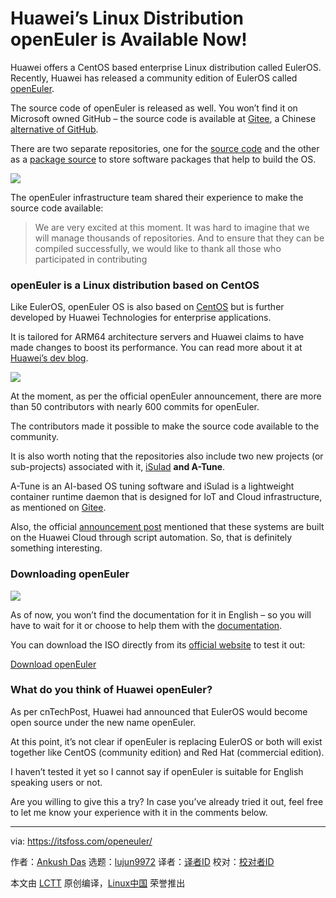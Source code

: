 [#]: collector: (lujun9972)
[#]: translator: (qianmingtian)
[#]: reviewer: ( )
[#]: publisher: ( )
[#]: url: ( )
[#]: subject: (Huawei’s Linux Distribution openEuler is Available Now!)
[#]: via: (https://itsfoss.com/openeuler/)
[#]: author: (Ankush Das https://itsfoss.com/author/ankush/)

Huawei’s Linux Distribution openEuler is Available Now!
======

Huawei offers a CentOS based enterprise Linux distribution called EulerOS. Recently, Huawei has released a community edition of EulerOS called [openEuler][1].

The source code of openEuler is released as well. You won’t find it on Microsoft owned GitHub – the source code is available at [Gitee][2], a Chinese [alternative of GitHub][3].

There are two separate repositories, one for the [source code][2] and the other as a [package source][4] to store software packages that help to build the OS.

![][5]

The openEuler infrastructure team shared their experience to make the source code available:

> We are very excited at this moment. It was hard to imagine that we will manage thousands of repositories. And to ensure that they can be compiled successfully, we would like to thank all those who participated in contributing

### openEuler is a Linux distribution based on CentOS

Like EulerOS, openEuler OS is also based on [CentOS][6] but is further developed by Huawei Technologies for enterprise applications.

It is tailored for ARM64 architecture servers and Huawei claims to have made changes to boost its performance. You can read more about it at [Huawei’s dev blog][7].

![][8]

At the moment, as per the official openEuler announcement, there are more than 50 contributors with nearly 600 commits for openEuler.

The contributors made it possible to make the source code available to the community.

It is also worth noting that the repositories also include two new projects (or sub-projects) associated with it, [iSulad][9] **and A-Tune**.

A-Tune is an AI-based OS tuning software and iSulad is a lightweight container runtime daemon that is designed for IoT and Cloud infrastructure, as mentioned on [Gitee][2].

Also, the official [announcement post][10] mentioned that these systems are built on the Huawei Cloud through script automation. So, that is definitely something interesting.

### Downloading openEuler

![][11]

As of now, you won’t find the documentation for it in English – so you will have to wait for it or choose to help them with the [documentation][12].

You can download the ISO directly from its [official website][13] to test it out:

[Download openEuler][13]

### What do you think of Huawei openEuler?

As per cnTechPost, Huawei had announced that EulerOS would become open source under the new name openEuler.

At this point, it’s not clear if openEuler is replacing EulerOS or both will exist together like CentOS (community edition) and Red Hat (commercial edition).

I haven’t tested it yet so I cannot say if openEuler is suitable for English speaking users or not.

Are you willing to give this a try? In case you’ve already tried it out, feel free to let me know your experience with it in the comments below.

--------------------------------------------------------------------------------

via: https://itsfoss.com/openeuler/

作者：[Ankush Das][a]
选题：[lujun9972][b]
译者：[译者ID](https://github.com/译者ID)
校对：[校对者ID](https://github.com/校对者ID)

本文由 [LCTT](https://github.com/LCTT/TranslateProject) 原创编译，[Linux中国](https://linux.cn/) 荣誉推出

[a]: https://itsfoss.com/author/ankush/
[b]: https://github.com/lujun9972
[1]: https://openeuler.org/en/
[2]: https://gitee.com/openeuler
[3]: https://itsfoss.com/github-alternatives/
[4]: https://gitee.com/src-openeuler
[5]: https://i2.wp.com/itsfoss.com/wp-content/uploads/2020/01/openEuler-website.jpg?ssl=1
[6]: https://www.centos.org/
[7]: https://developer.huaweicloud.com/en-us/euleros/euleros-introduction.html
[8]: https://i0.wp.com/itsfoss.com/wp-content/uploads/2020/01/openeuler-gitee.jpg?ssl=1
[9]: https://gitee.com/openeuler/iSulad
[10]: https://openeuler.org/en/news/20200101.html
[11]: https://i1.wp.com/itsfoss.com/wp-content/uploads/2020/01/openEuler.jpg?ssl=1
[12]: https://gitee.com/openeuler/docs
[13]: https://openeuler.org/en/download.html
